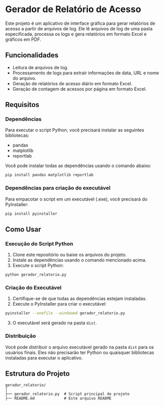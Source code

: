 
# Gerador de Relatório de Acesso

Este projeto é um aplicativo de interface gráfica para gerar relatórios de acesso a partir de arquivos de log. Ele lê arquivos de log de uma pasta especificada, processa os logs e gera relatórios em formato Excel e gráficos em PDF.

## Funcionalidades

- Leitura de arquivos de log.
- Processamento de logs para extrair informações de data, URL e nome do arquivo.
- Geração de relatórios de acesso diário em formato Excel.
- Geração de contagem de acessos por página em formato Excel.

## Requisitos

### Dependências

Para executar o script Python, você precisará instalar as seguintes bibliotecas:

- pandas
- matplotlib
- reportlab

Você pode instalar todas as dependências usando o comando abaixo:

```sh
pip install pandas matplotlib reportlab
```

### Dependências para criação do executável

Para empacotar o script em um executável (.exe), você precisará do PyInstaller:

```sh
pip install pyinstaller
```

## Como Usar

### Execução do Script Python

1. Clone este repositório ou baixe os arquivos do projeto.
2. Instale as dependências usando o comando mencionado acima.
3. Execute o script Python:

```sh
python gerador_relatorio.py
```

### Criação do Executável

1. Certifique-se de que todas as dependências estejam instaladas.
2. Execute o PyInstaller para criar o executável:

```sh
pyinstaller --onefile --windowed gerador_relatorio.py
```

3. O executável será gerado na pasta `dist`.

### Distribuição

Você pode distribuir o arquivo executável gerado na pasta `dist` para os usuários finais. Eles não precisarão ter Python ou quaisquer bibliotecas instaladas para executar o aplicativo.

## Estrutura do Projeto

```
gerador_relatorio/
│
├── gerador_relatorio.py  # Script principal do projeto
├── README.md             # Este arquivo README
```